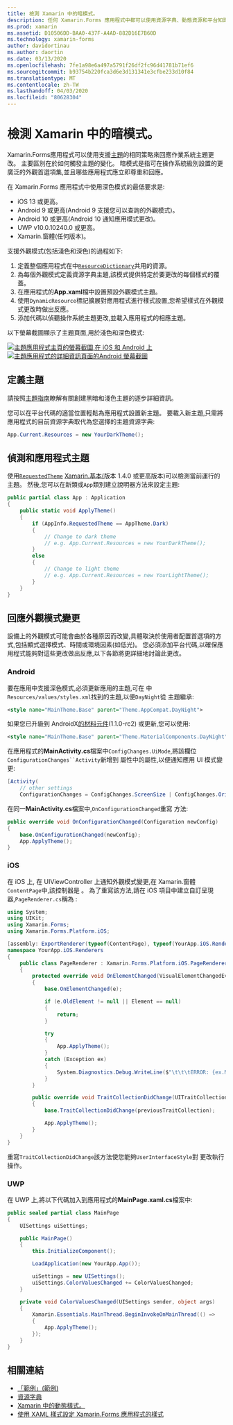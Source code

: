 ```yaml
---
title: 檢測 Xamarin 中的暗模式。
description: 任何 Xamarin.Forms 應用程式中都可以使用資源字典、動態資源和平台知識的組合支援暗模式。
ms.prod: xamarin
ms.assetid: D10506DD-BAA0-437F-A4AD-882D16E7B60D
ms.technology: xamarin-forms
author: davidortinau
ms.author: daortin
ms.date: 03/13/2020
ms.openlocfilehash: 7fe1a98e6a497a5791f26df2fc96d41781b71ef6
ms.sourcegitcommit: b93754b220fca3d6e3d131341e3cfbe233d10f84
ms.translationtype: MT
ms.contentlocale: zh-TW
ms.lasthandoff: 04/03/2020
ms.locfileid: "80628304"
---
```

# <a name="detect-dark-mode-in-xamarinforms-applications"></a>檢測 Xamarin 中的暗模式。

Xamarin.Forms應用程式可以使用支援[主題](theming.md)的相同策略來回應作業系統主題更改。 主要區別在於如何觸發主題的變化。 暗模式是指可在操作系統級別設置的更廣泛的外觀首選項集,並且哪些應用程式應立即尊重和回應。

在 Xamarin.Forms 應用程式中使用深色模式的最低要求是:

- iOS 13 或更高。
- Android 9 或更高(Android 9 支援您可以查詢的外觀模式)。
- Android 10 或更高(Android 10 通知應用模式更改)。
- UWP v10.0.10240.0 或更高。
- Xamarin.窗體(任何版本)。

支援外觀模式(包括淺色和深色)的過程如下:

1. 定義整個應用程式在中[`ResourceDictionary`](xref:Xamarin.Forms.ResourceDictionary)共用的資源。
2. 為每個外觀模式定義資源字典主題,該模式提供特定於要更改的每個樣式的覆蓋。
3. 在應用程式的**App.xaml**檔中設置預設外觀模式主題。
4. 使用`DynamicResource`標記擴展對應用程式進行樣式設置,您希望樣式在外觀模式更改時做出反應。
5. 添加代碼以偵聽操作系統主題更改,並載入應用程式的相應主題。

以下螢幕截圖顯示了主題頁面,用於淺色和深色模式:

[![主題應用程式主頁的螢幕截圖,在 iOS 和 Android 上](theming-images/main-page-both-themes.png "主題應用程式的首頁")](theming-images/main-page-both-themes-large.png#lightbox "主題應用程式的首頁")
[![主題應用程式的詳細資訊頁面的](theming-images/detail-page-both-themes.png "主題應用程式的詳細資訊頁面")Android 螢幕截圖](theming-images/detail-page-both-themes-large.png#lightbox "主題應用程式的詳細資訊頁面")

## <a name="define-themes"></a>定義主題

請按照[主題指南](theming.md)瞭解有關創建黑暗和淺色主題的逐步詳細資訊。

您可以在平台代碼的適當位置輕鬆為應用程式設置新主題。 要載入新主題,只需將應用程式的目前資源字典取代為您選擇的主題資源字典:

```csharp
App.Current.Resources = new YourDarkTheme();
```

## <a name="detect-and-apply-theme"></a>偵測和應用程式主題

使用[`RequestedTheme`](~/essentials/app-theme.md) [Xamarin.基本(](~/essentials/index.md)版本 1.4.0 或更高版本)可以檢測當前運行的主題。 然後,您可以在新類或`App`類別建立說明器方法來設定主題:

```csharp
public partial class App : Application
{
    public static void ApplyTheme()
    {
        if (AppInfo.RequestedTheme == AppTheme.Dark)
        {
            // Change to dark theme
            // e.g. App.Current.Resources = new YourDarkTheme();
        }
        else
        {
            // Change to light theme
            // e.g. App.Current.Resources = new YourLightTheme();
        }
    }
}
```

## <a name="react-to-appearance-mode-changes"></a>回應外觀模式變更

設備上的外觀模式可能會由於各種原因而改變,具體取決於使用者配置首選項的方式,包括顯式選擇模式、時間或環境因素(如低光)。 您必須添加平台代碼,以確保應用程式能夠對這些更改做出反應,以下各節將更詳細地討論此更改。

### <a name="android"></a>Android

要在應用中支援深色模式,必須更新應用的主題,可在 中`Resources/values/styles.xml`找到的主題,以便`DayNight`從 主題繼承:

```xml
<style name="MainTheme.Base" parent="Theme.AppCompat.DayNight">
```

如果您已升級到 AndroidX[的材料元件](https://www.nuget.org/packages/Xamarin.Google.Android.Material/)(1.1.0-rc2) 或更新,您可以使用:

```xml
<style name="MainTheme.Base" parent="Theme.MaterialComponents.DayNight">
```

在應用程式的**MainActivity.cs**檔案中`ConfigChanges.UiMode`,將該欄位`ConfigurationChanges``Activity`新增到 屬性中的屬性,以便通知應用 UI 模式變更:

```csharp
[Activity(
    // other settings
    ConfigurationChanges = ConfigChanges.ScreenSize | ConfigChanges.Orientation | ConfigChanges.UiMode)]
```

在同一**MainActivity.cs**檔案中,`OnConfigurationChanged`重寫 方法:

```csharp
public override void OnConfigurationChanged(Configuration newConfig)
{
    base.OnConfigurationChanged(newConfig);
    App.ApplyTheme();
}
```

### <a name="ios"></a>iOS

在 iOS 上, 在 UIViewController 上通知外觀模式變更,在 Xamarin.窗體`ContentPage`中,該控制器是 。 為了重寫該方法,請在 iOS 項目中建立自訂呈現器,`PageRenderer.cs`稱為 :

```csharp
using System;
using UIKit;
using Xamarin.Forms;
using Xamarin.Forms.Platform.iOS;

[assembly: ExportRenderer(typeof(ContentPage), typeof(YourApp.iOS.Renderers.PageRenderer))]
namespace YourApp.iOS.Renderers
{
    public class PageRenderer : Xamarin.Forms.Platform.iOS.PageRenderer
    {
        protected override void OnElementChanged(VisualElementChangedEventArgs e)
        {
            base.OnElementChanged(e);

            if (e.OldElement != null || Element == null)
            {
                return;
            }

            try
            {
                App.ApplyTheme();
            }
            catch (Exception ex)
            {
                System.Diagnostics.Debug.WriteLine($"\t\t\tERROR: {ex.Message}");
            }
        }

        public override void TraitCollectionDidChange(UITraitCollection previousTraitCollection)
        {
            base.TraitCollectionDidChange(previousTraitCollection);

            App.ApplyTheme();
        }
    }
}
```

重寫`TraitCollectionDidChange`該方法使您能夠`UserInterfaceStyle`對 更改執行操作。

### <a name="uwp"></a>UWP

在 UWP 上,將以下代碼加入到應用程式的**MainPage.xaml.cs**檔案中:

```csharp
public sealed partial class MainPage
{
    UISettings uiSettings;

    public MainPage()
    {
        this.InitializeComponent();

        LoadApplication(new YourApp.App());

        uiSettings = new UISettings();
        uiSettings.ColorValuesChanged += ColorValuesChanged;
    }

    private void ColorValuesChanged(UISettings sender, object args)
    {
        Xamarin.Essentials.MainThread.BeginInvokeOnMainThread(() =>
        {
            App.ApplyTheme();
        });
    }
}
```

## <a name="related-links"></a>相關連結

- [「範例」(範例)](https://docs.microsoft.com/samples/xamarin/xamarin-forms-samples/userinterface-theming/)
- [資源字典](~/xamarin-forms/xaml/resource-dictionaries.md)
- [Xamarin 中的動態樣式。](~/xamarin-forms/user-interface/styles/xaml/dynamic.md)
- [使用 XAML 樣式設定 Xamarin.Forms 應用程式的樣式](~/xamarin-forms/user-interface/styles/xaml/index.md)
